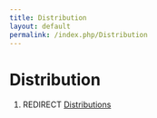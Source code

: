 ```yaml
---
title: Distribution
layout: default
permalink: /index.php/Distribution
---
```


# Distribution

1. REDIRECT [Distributions](Distributions)